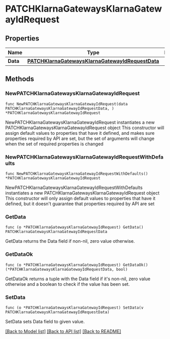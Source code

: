 # PATCHKlarnaGatewaysKlarnaGatewayIdRequest

## Properties

Name | Type | Description | Notes
------------ | ------------- | ------------- | -------------
**Data** | [**PATCHKlarnaGatewaysKlarnaGatewayIdRequestData**](PATCHKlarnaGatewaysKlarnaGatewayIdRequestData.md) |  | 

## Methods

### NewPATCHKlarnaGatewaysKlarnaGatewayIdRequest

`func NewPATCHKlarnaGatewaysKlarnaGatewayIdRequest(data PATCHKlarnaGatewaysKlarnaGatewayIdRequestData, ) *PATCHKlarnaGatewaysKlarnaGatewayIdRequest`

NewPATCHKlarnaGatewaysKlarnaGatewayIdRequest instantiates a new PATCHKlarnaGatewaysKlarnaGatewayIdRequest object
This constructor will assign default values to properties that have it defined,
and makes sure properties required by API are set, but the set of arguments
will change when the set of required properties is changed

### NewPATCHKlarnaGatewaysKlarnaGatewayIdRequestWithDefaults

`func NewPATCHKlarnaGatewaysKlarnaGatewayIdRequestWithDefaults() *PATCHKlarnaGatewaysKlarnaGatewayIdRequest`

NewPATCHKlarnaGatewaysKlarnaGatewayIdRequestWithDefaults instantiates a new PATCHKlarnaGatewaysKlarnaGatewayIdRequest object
This constructor will only assign default values to properties that have it defined,
but it doesn't guarantee that properties required by API are set

### GetData

`func (o *PATCHKlarnaGatewaysKlarnaGatewayIdRequest) GetData() PATCHKlarnaGatewaysKlarnaGatewayIdRequestData`

GetData returns the Data field if non-nil, zero value otherwise.

### GetDataOk

`func (o *PATCHKlarnaGatewaysKlarnaGatewayIdRequest) GetDataOk() (*PATCHKlarnaGatewaysKlarnaGatewayIdRequestData, bool)`

GetDataOk returns a tuple with the Data field if it's non-nil, zero value otherwise
and a boolean to check if the value has been set.

### SetData

`func (o *PATCHKlarnaGatewaysKlarnaGatewayIdRequest) SetData(v PATCHKlarnaGatewaysKlarnaGatewayIdRequestData)`

SetData sets Data field to given value.



[[Back to Model list]](../README.md#documentation-for-models) [[Back to API list]](../README.md#documentation-for-api-endpoints) [[Back to README]](../README.md)


